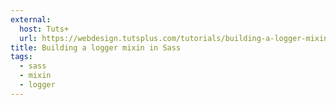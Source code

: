 ```yaml
---
external:
  host: Tuts+
  url: https://webdesign.tutsplus.com/tutorials/building-a-logger-mixin-in-sass--cms-22070
title: Building a logger mixin in Sass
tags:
  - sass
  - mixin
  - logger
---
```

